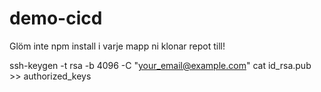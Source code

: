 # demo-cicd

Glöm inte npm install i varje mapp ni klonar repot till!

ssh-keygen -t rsa -b 4096 -C "your_email@example.com"
cat id_rsa.pub >> authorized_keys

